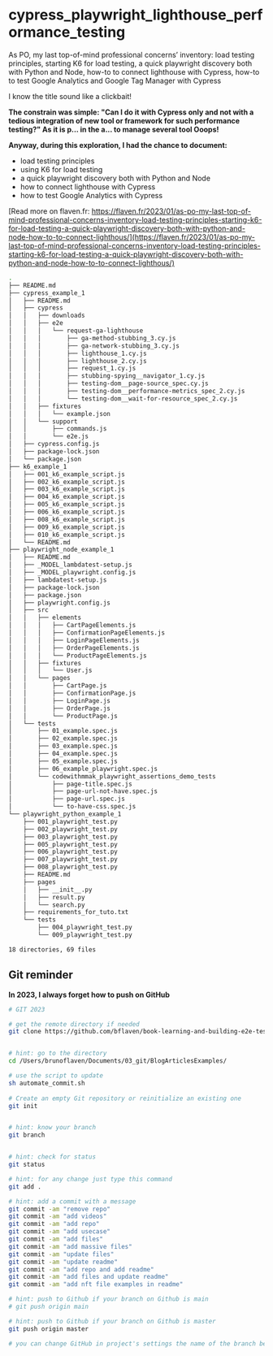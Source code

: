 # cypress_playwright_lighthouse_performance_testing


As PO, my last top-of-mind professional concerns’ inventory: load testing principles, starting K6 for load testing, a quick playwright discovery both with Python and Node, how-to to connect lighthouse with Cypress, how-to to test Google Analytics and Google Tag Manager with Cypress


I know the title sound like a clickbait!

**The constrain was simple: "Can I do it with Cypress only and not with a tedious integration of new tool or framework for such performance testing?" As it is p... in the a... to manage several tool Ooops!**

**Anyway, during this exploration, I had the chance to document:**


- load testing principles
- using K6 for load testing
- a quick playwright  discovery both with Python and Node
- how to connect lighthouse with Cypress
- how to test Google Analytics with Cypress


[Read more on flaven.fr: https://flaven.fr/2023/01/as-po-my-last-top-of-mind-professional-concerns-inventory-load-testing-principles-starting-k6-for-load-testing-a-quick-playwright-discovery-both-with-python-and-node-how-to-to-connect-lighthous/](https://flaven.fr/2023/01/as-po-my-last-top-of-mind-professional-concerns-inventory-load-testing-principles-starting-k6-for-load-testing-a-quick-playwright-discovery-both-with-python-and-node-how-to-to-connect-lighthous/)




```bash
.
├── README.md
├── cypress_example_1
│   ├── README.md
│   ├── cypress
│   │   ├── downloads
│   │   ├── e2e
│   │   │   └── request-ga-lighthouse
│   │   │       ├── ga-method-stubbing_3.cy.js
│   │   │       ├── ga-network-stubbing_3.cy.js
│   │   │       ├── lighthouse_1.cy.js
│   │   │       ├── lighthouse_2.cy.js
│   │   │       ├── request_1.cy.js
│   │   │       ├── stubbing-spying__navigator_1.cy.js
│   │   │       ├── testing-dom__page-source_spec.cy.js
│   │   │       ├── testing-dom__performance-metrics_spec_2.cy.js
│   │   │       └── testing-dom__wait-for-resource_spec_2.cy.js
│   │   ├── fixtures
│   │   │   └── example.json
│   │   └── support
│   │       ├── commands.js
│   │       └── e2e.js
│   ├── cypress.config.js
│   ├── package-lock.json
│   └── package.json
├── k6_example_1
│   ├── 001_k6_example_script.js
│   ├── 002_k6_example_script.js
│   ├── 003_k6_example_script.js
│   ├── 004_k6_example_script.js
│   ├── 005_k6_example_script.js
│   ├── 006_k6_example_script.js
│   ├── 008_k6_example_script.js
│   ├── 009_k6_example_script.js
│   ├── 010_k6_example_script.js
│   └── README.md
├── playwright_node_example_1
│   ├── README.md
│   ├── _MODEL_lambdatest-setup.js
│   ├── _MODEL_playwright.config.js
│   ├── lambdatest-setup.js
│   ├── package-lock.json
│   ├── package.json
│   ├── playwright.config.js
│   ├── src
│   │   ├── elements
│   │   │   ├── CartPageElements.js
│   │   │   ├── ConfirmationPageElements.js
│   │   │   ├── LoginPageElements.js
│   │   │   ├── OrderPageElements.js
│   │   │   └── ProductPageElements.js
│   │   ├── fixtures
│   │   │   └── User.js
│   │   └── pages
│   │       ├── CartPage.js
│   │       ├── ConfirmationPage.js
│   │       ├── LoginPage.js
│   │       ├── OrderPage.js
│   │       └── ProductPage.js
│   └── tests
│       ├── 01_example.spec.js
│       ├── 02_example.spec.js
│       ├── 03_example.spec.js
│       ├── 04_example.spec.js
│       ├── 05_example.spec.js
│       ├── 06_example_playwright.spec.js
│       └── codewithmmak_playwright_assertions_demo_tests
│           ├── page-title.spec.js
│           ├── page-url-not-have.spec.js
│           ├── page-url.spec.js
│           └── to-have-css.spec.js
└── playwright_python_example_1
    ├── 001_playwright_test.py
    ├── 002_playwright_test.py
    ├── 003_playwright_test.py
    ├── 005_playwright_test.py
    ├── 006_playwright_test.py
    ├── 007_playwright_test.py
    ├── 008_playwright_test.py
    ├── README.md
    ├── pages
    │   ├── __init__.py
    │   ├── result.py
    │   └── search.py
    ├── requirements_for_tuto.txt
    └── tests
        ├── 004_playwright_test.py
        └── 009_playwright_test.py

18 directories, 69 files
```


## Git reminder

**In 2023, I always forget how to push on GitHub**

```bash
# GIT 2023

# get the remote directory if needed
git clone https://github.com/bflaven/book-learning-and-building-e2e-test-automation-with-cypress-and-okr.git


# hint: go to the directory
cd /Users/brunoflaven/Documents/03_git/BlogArticlesExamples/

# use the script to update
sh automate_commit.sh
 
# Create an empty Git repository or reinitialize an existing one
git init


# hint: know your branch
git branch


# hint: check for status
git status

# hint: for any change just type this command
git add .

# hint: add a commit with a message
git commit -am "remove repo"
git commit -am "add videos"
git commit -am "add repo"
git commit -am "add usecase"
git commit -am "add files"
git commit -am "add massive files"
git commit -am "update files"
git commit -am "update readme"
git commit -am "add repo and add readme"
git commit -am "add files and update readme"
git commit -am "add nft file examples in readme"

# hint: push to Github if your branch on Github is main
# git push origin main

# hint: push to Github if your branch on Github is master
git push origin master

# you can change GitHub in project's settings the name of the branch between master or main



```

